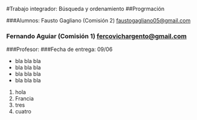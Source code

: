 #Trabajo integrador: Búsqueda y ordenamiento 
##Progrmación

###Alumnos: Fausto Gagliano (Comisión 2) faustogagliano05@gmail.com 
### Fernando Aguiar (Comisión 1) fercovichargento@gmail.com



###Profesor: 
###Fecha de entrega: 09/06


- bla bla bla
- bla bla bla
- bla bla bla
- bla bla bla

<ol>
  <li>hola</li>
  <li>Francia</li>
  <li>tres</li>
  <li>cuatro</li>
</ol> 
